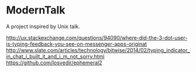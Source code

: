 # ModernTalk

A project inspired by Unix talk.

http://ux.stackexchange.com/questions/94090/where-did-the-3-dot-user-is-typing-feedback-you-see-on-messenger-apps-originat
http://www.slate.com/articles/technology/bitwise/2014/02/typing_indicator_in_chat_i_built_it_and_i_m_not_sorry.html
https://github.com/losvedir/ephemeral2
